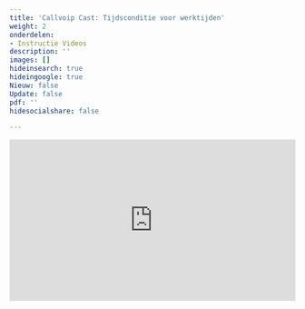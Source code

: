 ```yaml
---
title: 'Callvoip Cast: Tijdsconditie voor werktijden'
weight: 2
onderdelen:
- Instructie Videos
description: ''
images: []
hideinsearch: true
hideingoogle: true
Nieuw: false
Update: false
pdf: ''
hidesocialshare: false

---
```

<div style="position: relative; padding-bottom: 56.25%; height: 0; overflow: hidden;">
<iframe src="https://www.youtube.com/embed/t4aY4zBishE" style="position: absolute; top: 0; left: 0; width: 100%; height: 100%; border:0;" allowfullscreen title="YouTube Video"></iframe></div>
